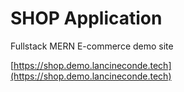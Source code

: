 # SHOP Application
Fullstack MERN E-commerce demo site

[https://shop.demo.lancineconde.tech](https://shop.demo.lancineconde.tech)
